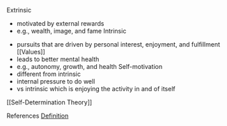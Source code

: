 Extrinsic
* motivated by external rewards
* e.g., wealth, image, and fame
Intrinsic
- pursuits that are driven by personal interest, enjoyment, and fulfillment [[Values]]
- leads to better mental health
- e.g., autonomy, growth, and health
Self-motivation
- different from intrinsic
- internal pressure to do well
- vs intrinsic which is enjoying the activity in and of itself

[[Self-Determination Theory]]

References
[Definition](https://www.sciencedirect.com/science/article/abs/pii/S0148296318302157)